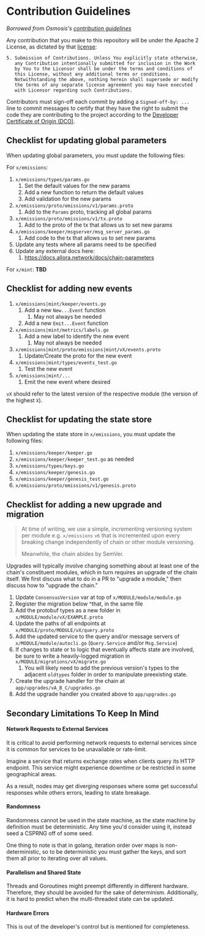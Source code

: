 # Contribution Guidelines

*Borrowed from Osmosis's [contribution guidelines](https://github.com/osmosis-labs/osmosis/blob/main/CONTRIBUTING.md)*

Any contribution that you make to this repository will
be under the Apache 2 License, as dictated by that
[license](http://www.apache.org/licenses/LICENSE-2.0.html):

~~~
5. Submission of Contributions. Unless You explicitly state otherwise,
   any Contribution intentionally submitted for inclusion in the Work
   by You to the Licensor shall be under the terms and conditions of
   this License, without any additional terms or conditions.
   Notwithstanding the above, nothing herein shall supersede or modify
   the terms of any separate license agreement you may have executed
   with Licensor regarding such Contributions.
~~~

Contributors must sign-off each commit by adding a `Signed-off-by: ...`
line to commit messages to certify that they have the right to submit
the code they are contributing to the project according to the
[Developer Certificate of Origin (DCO)](https://developercertificate.org/).


## Checklist for updating global parameters

When updating global parameters, you must update the following files:

For `x/emissions`:

1. `x/emissions/types/params.go`
   1. Set the default values for the new params
   2. Add a new function to return the default values
   3. Add validation for the new params
2. `x/emissions/proto/emissions/v1/params.proto`
   1. Add to the `Params` proto, tracking all global params
3. `x/emissions/proto/emissions/v1/tx.proto`
   1. Add to the proto of the tx that allows us to set new params
4. `x/emissions/keeper/msgserver/msg_server_params.go`
   1. Add code to the tx that allows us to set new params
5. Update any tests where all params need to be specified
6. Update any external docs here:
   1. https://docs.allora.network/docs/chain-parameters

For `x/mint`:
__TBD__

## Checklist for adding new events

1. `x/emissions|mint/keeper/events.go`
   1. Add a new `New...Event` function
      1. May not always be needed
   2. Add a new `Emit...Event` function
2. `x/emissions|mint/metrics/labels.go`
   1. Add a new label to identify the new event
      1. May not always be needed
3. `x/emissions|mint/proto/emissions|mint/vX/events.proto`
   1. Update/Create the proto for the new event
4. `x/emissions|mint/types/events_test.go`
   1. Test the new event
5. `x/emissions|mint/...`
   1. Emit the new event where desired

`vX` should refer to the latest version of the respective module (the version of the highest `X`).

## Checklist for updating the state store

When updating the state store in `x/emissions`, you must update the following files:

1. `x/emissions/keeper/keeper.go`
2. `x/emissions/keeper/keeper_test.go` as needed
3. `x/emissions/types/keys.go`
4. `x/emissions/keeper/genesis.go`
5. `x/emissions/keeper/genesis_test.go`
6. `x/emissions/proto/emissions/v1/genesis.proto`

## Checklist for adding a new upgrade and migration

> At time of writing, we use a simple, incrementing versioning system per module e.g. `x/emissions` `v6`  that is incremented upon every breaking change independently of chain or other module versioning.
>
> Meanwhile, the chain abides by SemVer.

Upgrades will typically involve changing something about at least one of the chain's constituent modules, which in turn requires an upgrade of the chain itself. We first discuss what to do in a PR to "upgrade a module," then discuss how to "upgrade the chain."

1. Update `ConsensusVersion` var at top of `x/MODULE/module/module.go`
2. Register the migration below ^that, in the same file
3. Add the protobuf types as a new folder in `x/MODULE/module/vX/EXAMPLE.proto` 
4. Update the paths of all endpoints at `x/MODULE/proto/MODULE/vX/query.proto` 
5. Add the updated service to the query and/or message servers of `x/MODULE/module/autocli.go` (`Query.Service` and/or `Msg.Service`)
6. If changes to state or to logic that eventually affects state are involved, be sure to write a heavily-logged migration in `x/MODULE/migrations/vX/migrate.go`
   1. You will likely need to add the previous version's types to the adjacent `oldtypes` folder in order to manipulate preexisting state.
7. Create the upgrade handler for the chain at `app/upgrades/vA_B_C/upgrades.go`
8. Add the upgrade handler you created above to `app/upgrades.go`

## Secondary Limitations To Keep In Mind

#### Network Requests to External Services

It is critical to avoid performing network requests to external services since it is common for services to be unavailable or rate-limit.

Imagine a service that returns exchange rates when clients query its HTTP endpoint. This service might experience downtime or be restricted in some geographical areas.

As a result, nodes may get diverging responses where some get successful responses while others errors, leading to state breakage.

#### Randomness

Randomness cannot be used in the state machine, as the state machine by definition must be deterministic. Any time you'd consider using it, instead seed a CSPRNG off of some seed.

One thing to note is that in golang, iteration order over maps is non-deterministic, so to be deterministic you must gather the keys, and sort them all prior to iterating over all values.

#### Parallelism and Shared State

Threads and Goroutines might preempt differently in different hardware. Therefore, they should be avoided for the sake of determinism. Additionally, it is hard to predict when the multi-threaded state can be updated.

#### Hardware Errors
This is out of the developer's control but is mentioned for completeness.
